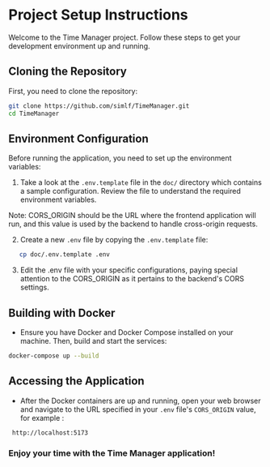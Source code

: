 # Project Setup Instructions

Welcome to the Time Manager project. Follow these steps to get your development environment up and running.

## Cloning the Repository

First, you need to clone the repository:

```bash
git clone https://github.com/simlf/TimeManager.git
cd TimeManager
```

## Environment Configuration

Before running the application, you need to set up the environment variables:

1. Take a look at the `.env.template` file in the `doc/` directory which contains a sample configuration. Review the file to understand the required environment variables.

Note: CORS_ORIGIN should be the URL where the frontend application will run, and this value is used by the backend to handle cross-origin requests.

2. Create a new `.env` file by copying the `.env.template` file:

```bash
   cp doc/.env.template .env
```

3. Edit the .env file with your specific configurations, paying special attention to the CORS_ORIGIN as it pertains to the backend's CORS settings.

## Building with Docker

- Ensure you have Docker and Docker Compose installed on your machine. Then, build and start the services:

```bash
docker-compose up --build
```

## Accessing the Application

- After the Docker containers are up and running, open your web browser and navigate to the URL specified in your `.env` file's `CORS_ORIGIN` value, for example :
```bash
 http://localhost:5173
```

### Enjoy your time with the Time Manager application!
